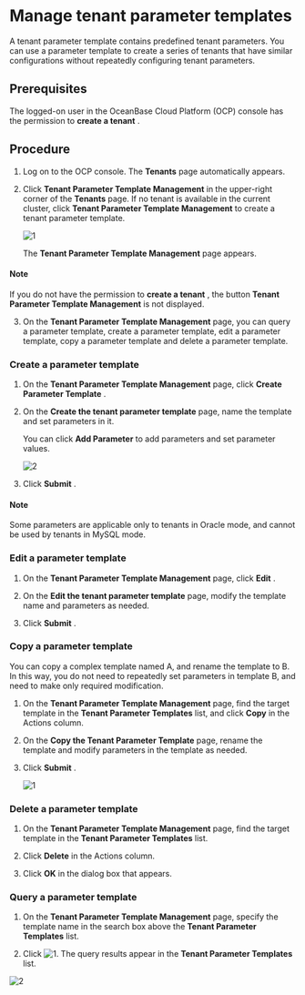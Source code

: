# Manage tenant parameter templates

A tenant parameter template contains predefined tenant parameters. You can use a parameter template to create a series of tenants that have similar configurations without repeatedly configuring tenant parameters.

## Prerequisites

The logged-on user in the OceanBase Cloud Platform (OCP) console has the permission to **create a tenant** .

## Procedure

1. Log on to the OCP console. The **Tenants** page automatically appears.

2. Click **Tenant Parameter Template Management** in the upper-right corner of the **Tenants** page. If no tenant is available in the current cluster, click **Tenant Parameter Template Management** to create a tenant parameter template.

   ![1](https://obbusiness-private.oss-cn-shanghai.aliyuncs.com/doc/img/ocp/403-ce/%E7%A7%9F%E6%88%B7%E5%8F%82%E6%95%B0%E6%A8%A1%E6%9D%BF-1.png)

   The **Tenant Parameter Template Management** page appears.

  <main id="notice" type='explain'>
    <h4>Note</h4>
    <p>If you do not have the permission to <strong>create a tenant</strong> , the button <strong>Tenant Parameter Template Management</strong> is not displayed.</p>
  </main>

3. On the **Tenant Parameter Template Management** page, you can query a parameter template, create a parameter template, edit a parameter template, copy a parameter template and delete a parameter template.

### Create a parameter template

1. On the **Tenant Parameter Template Management** page, click **Create Parameter Template** .

2. On the **Create the tenant parameter template** page, name the template and set parameters in it.

   You can click **Add Parameter** to add parameters and set parameter values.

   ![2](https://obbusiness-private.oss-cn-shanghai.aliyuncs.com/doc/img/ocp/403-ce/%E6%96%B0%E5%BB%BA%E5%8F%82%E6%95%B0%E6%A8%A1%E6%9D%BF-1.png)

3. Click **Submit** .

  <main id="notice" type='explain'>
    <h4>Note</h4>
    <p>Some parameters are applicable only to tenants in Oracle mode, and cannot be used by tenants in MySQL mode.</p>
  </main>

### Edit a parameter template

1. On the **Tenant Parameter Template Management** page, click **Edit** .

2. On the **Edit the tenant parameter template** page, modify the template name and parameters as needed.

3. Click **Submit** .

### Copy a parameter template

You can copy a complex template named A, and rename the template to B. In this way, you do not need to repeatedly set parameters in template B, and need to make only required modification.

1. On the **Tenant Parameter Template Management** page, find the target template in the **Tenant Parameter Templates** list, and click **Copy** in the Actions column.

2. On the **Copy the Tenant Parameter Template** page, rename the template and modify parameters in the template as needed.

3. Click **Submit** .

   ![1](https://obbusiness-private.oss-cn-shanghai.aliyuncs.com/doc/img/ocp/403-ce/%E5%A4%8D%E5%88%B6%E5%8F%82%E6%95%B0%E6%A8%A1%E6%9D%BF-1.png)

### Delete a parameter template

1. On the **Tenant Parameter Template Management** page, find the target template in the **Tenant Parameter Templates** list.

2. Click **Delete** in the Actions column.

3. Click **OK** in the dialog box that appears.

### Query a parameter template

1. On the **Tenant Parameter Template Management** page, specify the template name in the search box above the **Tenant Parameter Templates** list.

2. Click ![1](https://help-static-aliyun-doc.aliyuncs.com/assets/img/en-US/0159934461/p394010.png). The query results appear in the **Tenant Parameter Templates** list.

![2](https://help-static-aliyun-doc.aliyuncs.com/assets/img/en-US/0159934461/p394007.png)
